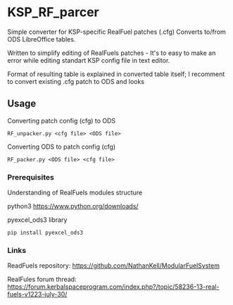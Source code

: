 # KSP_RF_parcer

Simple converter for KSP-specific RealFuel patches (.cfg)
Converts to/from ODS LibreOffice tables.

Written to simplify editing of RealFuels patches - It's to easy to make an error while editing standart KSP config file in text editor.

Format of resulting table is explained in converted table itself; I recomment to convert existing .cfg patch to ODS and looks 

## Usage

Converting patch config (cfg) to ODS
```
RF_unpacker.py <cfg file> <ODS file> 
```

Converting ODS to patch config (cfg)
```
RF_packer.py <ODS file> <cfg file>
```

### Prerequisites

Understanding of RealFuels modules structure

python3
https://www.python.org/downloads/

pyexcel_ods3 library
```
pip install pyexcel_ods3
```

### Links

ReadFuels repository: https://github.com/NathanKell/ModularFuelSystem

RealFules forum thread: https://forum.kerbalspaceprogram.com/index.php?/topic/58236-13-real-fuels-v1223-july-30/

